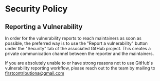 # Security Policy

## Reporting a Vulnerability

In order for the vulnerability reports to reach maintainers as soon as possible, the preferred way is to use the "Report a vulnerability" button under the "Security" tab of the associated GitHub project. This creates a private communication channel between the reporter and the maintainers.

If you are absolutely unable to or have strong reasons not to use GitHub's vulnerability reporting workflow, please reach out to the team by mailing to firstcontributions@gmail.com
